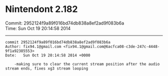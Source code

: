 # Nintendont 2.182
Commit: 2952124f9a89f016bd74db838a8ef2ad9f083b6a  
Time: Sun Oct 19 20:14:58 2014   

-----

```
commit 2952124f9a89f016bd74db838a8ef2ad9f083b6a
Author: fix94.1@gmail.com <fix94.1@gmail.com@6acfca08-c3de-247c-4448-9f1a92385553>
Date:   Sun Oct 19 20:14:58 2014 +0000

    -making sure to clear the current stream position after the audio stream ends, fixes xg3 stream looping
```

